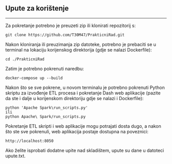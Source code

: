 ## Upute za korištenje
<hr>
Za pokretanje potrebno je preuzeti zip ili klonirati repozitorij s:

```
git clone https://github.com/T30M47/PrakticniRad.git
```

Nakon kloniranja ili preuzimanja zip datoteke, potrebno je prebaciti se u terminal na lokaciju korijenskog direktorija (gdje se nalazi Dockerfile):
```
cd ./PrakticniRad
```

Zatim je potrebno pokrenuti naredbu:
```
docker-compose up --build
```

Nakon što se sve pokrene, u novom terminalu je potrebno pokrenuti Python skriptu za izvođenje ETL procesa i pokretanje Dash web aplikacije (pazite da ste i dalje u korijenskom direktoriju gdje se nalazi i Dockerfile):
```
python 'Apache Spark\run_scripts.py'
ili
python Apache\ Spark/run_scripts.py 
```

Pokretanje ETL skripti i web aplikacije mogu potrajati dosta dugo, a nakon što ste sve pokrenuli, web aplikacija postaje dostupna na poveznici:
```
http://localhost:8050
```

Ako želite isprobati dodatne upite nad skladištem, upute su dane u datoteci upute.txt.
